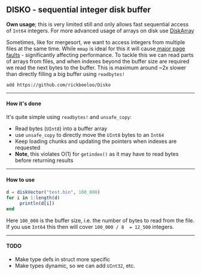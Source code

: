 ## DISKO - sequential integer disk buffer
**Own usage**; this is very limited still and only allows fast sequential access of `Int64` integers. For more advanced usage of arrays on disk use [DiskArray](https://github.com/meggart/DiskArrays.jl)

Sometimes, like for mergesort, we want to access integers from multiple files at the same time. While `mmap` is ideal for this it will cause[ major page faults](https://scoutapm.com/blog/understanding-page-faults-and-memory-swap-in-outs-when-should-you-worry " major page faults") - significantly affecting performance. To tackle this we can read parts of arrays from files, and when indexes beyond the buffer size are required we read the next bytes to the buffer. This is maximum around ~2x slower than directly filling a big buffer using `readbytes!`

`add https://github.com/rickbeeloo/Disko`

---

#### How it's done 
It's quite simple using `readbytes!` and `unsafe_copy`:
- Read bytes (`UInt8`) into a buffer array
- use `unsafe_copy` to directly move the `UInt8` bytes to an `Int64`
- Keep loading chunks and updating the pointers when indexes are requested 
- **Note**, this violates O(1) for `getindex()` as it may have to read bytes before returning results

---

#### How to use
```Julia
d = diskVector("test.bin", 100_000)
for i in 1:length(d)
     println(d[i])
end
```
Here `100_000` is the buffer size, i.e. the number of bytes to read from the file. If you use `Int64` this then will cover `100_000 / 8  = 12_500` integers. 

---

#### TODO
- Make type defs in struct more specific
- Make types dynamic, so we can add `UInt32`, etc.